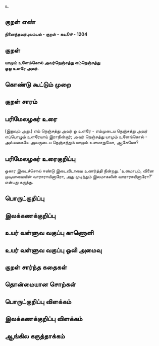 உ

## குறள் எண் 

**நினைந்தவர்புலம்பல் - குறள் - கஉ0௪ - 1204**

## குறள் 

**யாமும் உளேம்கொல் அவர்நெஞ்சத்து எம்நெஞ்சத்து  
ஓஒ உளரே அவர்.** 

## கொண்டு கூட்டும் முறை


## குறள் சாரம் 


## பரிமேலழகர் உரை

(இதுவும் அது.) எம் நெஞ்சத்து அவர் ஓ உளரே - எம்முடைய நெஞ்சத்து அவர் எப்பொழும் உளரேயாய் இராநின்றார்; அவர் நெஞ்சத்து யாமும் உளேங்கொல் - அவ்வகையே அவருடைய நெஞ்சத்தும் யாமும் உளமாதுமோ, ஆகேமோ?

## பரிமேலழகர் உரைகுறிப்பு   

ஓகார இடைச்சொல் ஈண்டு இடைவிடாமை உணர்த்தி நின்றது. 'உளமாயும், வினை முடியாமையின் வாராராயினாரோ, அது முடிந்தும் இலமாகலின் வாராராயினாரோ?' என்பது கருத்து.

## பொருட்குறிப்பு 


## இலக்கணக்குறிப்பு  


## உயர் வள்ளுவ வகுப்பு காணொளி


## உயர் வள்ளுவ வகுப்பு ஒலி அமைவு 

 
## குறள் சார்ந்த கதைகள் 


## தொன்மையான சொற்கள்


## பொருட்குறிப்பு விளக்கம்


## இலக்கணக்குறிப்பு விளக்கம்


## ஆங்கில கருத்தாக்கம் 


